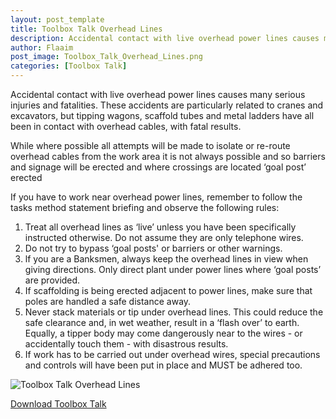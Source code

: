 ```yaml
---
layout: post_template
title: Toolbox Talk Overhead Lines
description: Accidental contact with live overhead power lines causes many serious injuries and fatalities. These accidents are particularly related to cranes and excavators, but tipping wagons, scaffold tubes and metal ladders have all been in contact with overhead cables, with fatal results.
author: Flaaim
post_image: Toolbox_Talk_Overhead_Lines.png
categories: [Toolbox Talk]
---
```




Accidental contact with live overhead power lines causes many serious injuries and fatalities. These accidents are particularly related to cranes and excavators, but tipping wagons, scaffold tubes and metal ladders have all been in contact with overhead cables, with fatal results.

While where possible all attempts will be made to isolate or re-route overhead cables from the work area it is not always possible and so barriers and signage will be erected and where crossings are located ‘goal post’ erected

If you have to work near overhead power lines, remember to follow the tasks method statement briefing and observe the following rules:

1. Treat all overhead lines as ‘live’ unless you have been specifically instructed otherwise. Do not assume they are only telephone wires.
2. Do not try to bypass ‘goal posts' or barriers or other warnings.
3. lf you are a Banksmen, always keep the overhead lines in view when giving directions. Only direct plant under power lines where ‘goal posts’ are provided.
4. If scaffolding is being erected adjacent to power lines, make sure that poles are handled a safe distance away.
5. Never stack materials or tip under overhead lines. This could reduce the safe clearance and, in wet weather, result in a ‘flash over’ to earth. Equally, a tipper body may come dangerously near to the wires - or accidentally touch them - with disastrous results.
6. If work has to be carried out under overhead wires, special precautions and controls will have been put in place and MUST be adhered too.

![Toolbox Talk Overhead Lines](https://safetyworkblog.com/assets/Toolbox_Talk_Overhead_Lines_img.png)




[Download Toolbox Talk](https://safetyworkblog.com/assets/template/Toolbox_Talk_Overhead_Lines.docx)

